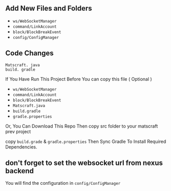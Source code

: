 
## Add New Files and Folders
* `ws/WebSocketManager`
* `command/LinkAccount`
* `block/BlockBreakEvent`
* `config/ConfigManager`


## Code Changes
```
Matscraft. java
build. gradle
```

If You Have Run This Project Before
You can copy this file ( Optional )

* `ws/WebSocketManager`
* `command/LinkAccount`
* `block/BlockBreakEvent`
* `Matscraft.java` 
* `build.gradle`
* `gradle.properties`

Or, You Can Download This Repo Then copy src folder to your matscraft prev project 

copy `build.grade` & `gradle.properties` 
Then Sync Gradle To Install Required Dependencies.

## don't forget to set the websocket url from nexus backend
You will find the configuration in `config/ConfigManager`
